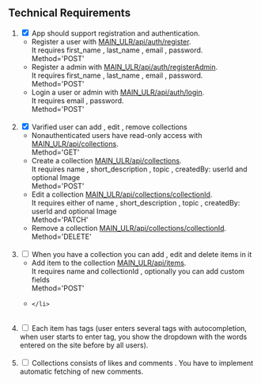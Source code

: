 <h2>Technical Requirements </h2>

<ol>
<li>
 <input checked type="checkbox" id="1"> <label for="1">App should support registration and authentication.</label>
 <ul>
 <li>
    Register a user with <a href="/">MAIN_ULR/api/auth/register</a>. 
    <br /> It requires first_name , last_name , email , password.
    <br /> Method='POST' 
 </li>
  <li>
    Register a admin with <a href="/">MAIN_ULR/api/auth/registerAdmin</a>. 
    <br />  It requires first_name , last_name , email , password.
    <br /> Method='POST' 
 </li>
  <li>
    Login a user or admin with <a href="/">MAIN_ULR/api/auth/login</a>. 
    <br /> It requires email , password.
    <br /> Method='POST' 
 </li>
 </ul>
</li>
 <br />
<li>
 <input checked type="checkbox" id="2"> <label for="2">Varified user can add , edit , remove collections</label>
 <ul>
    <li>
        Nonauthenticated users have read-only access with <a href="/">MAIN_ULR/api/collections</a>. 
        <br /> Method='GET' 
    </li>
    <li>
        Create a collection <a href="/">MAIN_ULR/api/collections</a>. 
        <br> It requires name , short_description , topic , createdBy: userId and optional Image
        <br /> Method='POST' 
    </li>
    <li>
        Edit a collection <a href="/">MAIN_ULR/api/collections/collectionId</a>. 
        <br> It requires either of name , short_description , topic , createdBy: userId and optional Image
        <br /> Method='PATCH' 
    </li>
    <li>
        Remove a collection <a href="/">MAIN_ULR/api/collections/collectionId</a>.
        <br /> Method='DELETE' 
    </li>
 </ul>
</li>
 <br />
<li>
 <input type="checkbox" id="4"> <label for="4">When you have a collection you can add , edit and delete items in it</label>
 <ul>
    <li>
        Add item to the collection <a href="/">MAIN_ULR/api/items</a>. <br>
        It requires name and collectionId , optionally you can add custom fields
        <br> Method='POST'
    </li>
    <li>
        
    </li>

 </ul>

</li>
 <br />
<li>
 <input type="checkbox" id="5"> <label for="5">Each item has tags (user enters several tags with autocompletion, when user starts to enter tag, you show the dropdown with the words entered on the site before by all users).</label>
</li>
 <br />
<li>
 <input type="checkbox" id="6"> <label for="6">Collections consists of likes and comments . You have to implement automatic fetching of new comments.</label>
</li>
</ol>
